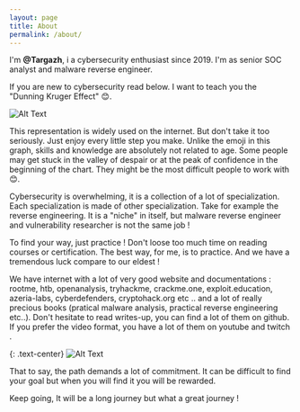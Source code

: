 ```yaml
---
layout: page
title: About
permalink: /about/
---
```


I'm **@Targazh**, i a cybersecurity enthusiast since 2019. I'm as senior SOC analyst and malware reverse engineer.

If you are new to cybersecurity read below. I want to teach you the "Dunning Kruger Effect" 😊.

![Alt Text](/assets/images/about/dunning_krugger.png)

This representation is widely used on the internet. But don't take it too seriously. Just enjoy every little step you make. Unlike the emoji in this graph, skills and knowledge are absolutely not related to age. Some people may get stuck in the valley of despair or at the peak of confidence in the beginning of the chart. They might be the most difficult people to work with 😊.

Cybersecurity is overwhelming, it is a collection of a lot of specialization. Each specialization is made of other specialization. Take for example the reverse engineering. It is a "niche" in itself, but malware reverse engineer and vulnerability researcher is not the same job !

To find your way, just practice ! Don't loose too much time on reading courses or certification. The best way, for me, is to practice. And we have a tremendous luck compare to our eldest ! 

We have internet with a lot of very good website and documentations : rootme, htb, openanalysis, tryhackme, crackme.one, exploit.education, azeria-labs, cyberdefenders, cryptohack.org etc .. and a lot of really precious books (pratical malware analysis, practical reverse engineering etc..). Don't hesitate to read writes-up, you can find a lot of them on github. If you prefer the video format, you have a lot of them on youtube and twitch .

{: .text-center}
![Alt Text](https://media4.giphy.com/media/v1.Y2lkPTc5MGI3NjExdW81YnF1MTQxb3d2N3doeGl0ODVtYnpiNHRoc3FqbDF4aWpiMzQ0eiZlcD12MV9pbnRlcm5hbF9naWZfYnlfaWQmY3Q9Zw/6UFgdU9hirj1pAOJyN/giphy.gif)

That to say, the path demands a lot of commitment. It can be difficult to find your goal but when you will find it you will be rewarded. 

Keep going, It will be a long journey but what a great journey !



